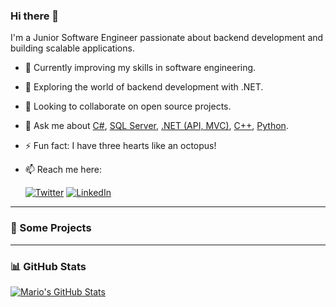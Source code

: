 ### Hi there 👋

I'm a Junior Software Engineer passionate about backend development and building scalable applications.

- 🔭 Currently improving my skills in software engineering.
- 🌱 Exploring the world of backend development with .NET.
- 👯 Looking to collaborate on open source projects.
- 💬 Ask me about [C#](https://learn.microsoft.com/en-us/dotnet/csharp/), [SQL Server](https://learn.microsoft.com/en-us/sql/sql-server/), [.NET (API, MVC)](https://learn.microsoft.com/en-us/aspnet/core/?view=aspnetcore-7.0), [C++](https://www.cplusplus.com/), [Python](https://www.python.org/).
- ⚡ Fun fact: I have three hearts like an octopus!
- 📫 Reach me here:

  [![Twitter](https://img.shields.io/twitter/follow/tarekalabd?label=Follow%20me)](https://x.com/Mario_M_Assal)
  [![LinkedIn](https://img.shields.io/badge/LinkedIn-blue?style=flat&logo=linkedin&labelColor=blue)](https://www.linkedin.com/in/mario-monsef-838119231/)

---

### 🚀 Some Projects
<!-- Showcase 2-3 repos if you want later -->

---

### 📊 GitHub Stats

[![Mario's GitHub Stats](https://github-readme-stats.vercel.app/api?username=MarioMonsef&count_private=true&theme=default&show_icons=true&title_color=fff&icon_color=79ff97&text_color=9f9f9f&bg_color=151515)](https://github.com/MarioMonsef)

<!--
**MarioMonsef/MarioMonsef** is a ✨ _special_ ✨ repository because its `README.md` (this file) appears on your GitHub profile.

Here are some ideas to get you started:

- 🔭 I’m currently working on ...
- 🌱 I’m currently learning ...
- 👯 I’m looking to collaborate on ...
- 🤔 I’m looking for help with ...
- 💬 Ask me about ...
- 📫 How to reach me: ...
- 😄 Pronouns: ...
- ⚡ Fun fact: ...
-->
